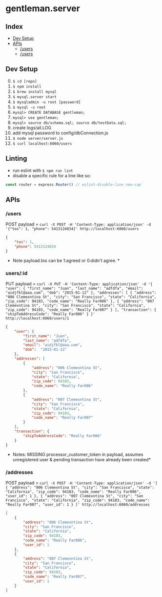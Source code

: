 gentleman.server
================

Index
----------------
* [Dev Setup](#user-content-dev-setup)
* [APIs](#user-content-apis)
    * [/users](#user-content-users)
    * [/users](#user-content-users)

Dev Setup
----------------
0. `$ cd [repo]`
0. `$ npm install`
0. `$ brew install mysql`
0. `$ mysql.server start`
0. `$ mysqladmin -u root [password]`
0. `$ mysql -u root`
0. `mysql> CREATE DATABASE gentleman;`
0. `mysql> use gentleman;`
0. `mysql> source db/schema.sql; source db/testData.sql;`
0. create logs/all.LOG
0. add mysql password to config/dbConnection.js
0. `$ node server/server.js`
0. `$ curl localhost:6060/users`

Linting
----------------
- run eslint with `$ npm run lint`
- disable a specific rule for a line like so:
```javascript
const router = express.Router() // eslint-disable-line new-cap`
```

APIs
----------------
### /users
POST payload = `curl -X POST -H 'Content-Type: application/json' -d '{"tos": 1, "phone": 5413124834}' http://localhost:6060/users`
```json
{
    "tos": 1,
    "phone": 5413124834
}
```
* Note payload.tos can be 1:agreed or 0:didn't agree. *

### users/:id
PUT payload = `curl -X PUT -H 'Content-Type: application/json' -d '{ "user": { "first_name": "Juan", "last_name": "adfdfa", "email": "aidjfkl@aaa.com", "dob": "2015-01-12" }, "addresses": [ { "address": "006 Clemexntina St", "city": "San Francisco", "state": "California", "zip_code": 94103, "code_name": "Really Far006" }, { "address": "007 Clemexntina St", "city": "San Francisco", "state": "California", "zip_code": 94103, "code_name": "Really Far007" } ], "transaction": { "shipToAddressCode": "Really Far006" } }' http://localhost:6060/users/1`
```json
{
    "user": {
        "first_name": "Juan",
        "last_name": "adfdfa",
        "email": "aidjfkl@aaa.com",
        "dob":  "2015-01-12"
    },
    "addresses": [
        {
            "address": "006 Clemexntina St",
            "city": "San Francisco",
            "state": "California",
            "zip_code": 94103,
            "code_name": "Really Far006"
        },
        {
            "address": "007 Clemexntina St",
            "city": "San Francisco",
            "state": "California",
            "zip_code": 94103,
            "code_name": "Really Far007"
        }
    ],
    "transaction": {
        "shipToAddressCode": "Really Far006"
    }
}
```
* Notes: MISSING processor_customer_token in payload, assumes unregistered user & pending transaction have already been created*

### /addresses

POST payload = `curl -X POST -H 'Content-Type: application/json' -d '[ { "address": "006 Clemexntina St", "city": "San Francisco", "state": "California", "zip_code": 94103, "code_name": "Really Far006", "user_id": 1 }, { "address": "007 Clemexntina St", "city": "San Francisco", "state": "California", "zip_code": 94103, "code_name": "Really Far007", "user_id": 1 } ]' http://localhost:6060/addresses`
```json
[
    {
        "address": "006 Clemexntina St",
        "city": "San Francisco",
        "state": "California",
        "zip_code": 94103,
        "code_name": "Really Far006",
        "user_id": 1
    },
    {
        "address": "007 Clemexntina St",
        "city": "San Francisco",
        "state": "California",
        "zip_code": 94103,
        "code_name": "Really Far007",
        "user_id": 1
    }
]
```
